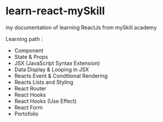 # learn-react-mySkill
my documentation of learning ReactJs from mySkill academy

Learning path : 
- Component
- State & Props
- JSX (JavaScript Syntax Extension)
- Data Display & Looping in JSX
- Reacts Event & Conditional Rendering
- Reacts Lists and Styling
- React Router
- React Hooks
- React Hooks (Use Effect)
- React Form
- Portofolio
